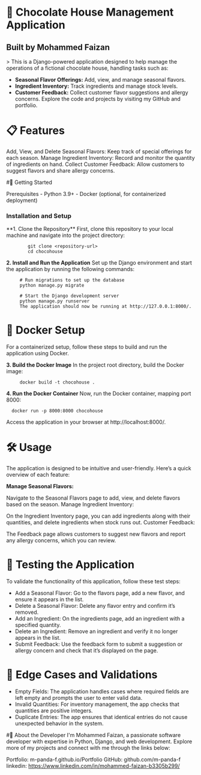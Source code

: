 # 🍫 Chocolate House Management Application
<h2> Built by Mohammed Faizan </h2>>
This is a Django-powered application designed to help manage the operations of a fictional chocolate house, handling tasks such as:

-   **Seasonal Flavor Offerings:** Add, view, and manage seasonal flavors.
-   **Ingredient Inventory:** Track ingredients and manage stock levels.
-   **Customer Feedback:** Collect customer flavor suggestions and allergy concerns.
Explore the code and projects by visiting my GitHub and portfolio.

# 📋 Features
Add, View, and Delete Seasonal Flavors: Keep track of special offerings for each season.
Manage Ingredient Inventory: Record and monitor the quantity of ingredients on hand.
Collect Customer Feedback: Allow customers to suggest flavors and share allergy concerns.

#🚀 Getting Started

   Prerequisites
      - Python 3.9+
      - Docker (optional, for containerized deployment)

<h3> Installation and Setup</h3>
**1. Clone the Repository**
First, clone this repository to your local machine and navigate into the project directory:

            git clone <repository-url>
            cd chocohouse
**2. Install and Run the Application**
Set up the Django environment and start the application by running the following commands:

      
         # Run migrations to set up the database
         python manage.py migrate

         # Start the Django development server
         python manage.py runserver
         The application should now be running at http://127.0.0.1:8000/.


# 🐳 Docker Setup
For a containerized setup, follow these steps to build and run the application using Docker.

**3. Build the Docker Image**
In the project root directory, build the Docker image:

         docker build -t chocohouse .
**4. Run the Docker Container**
Now, run the Docker container, mapping port 8000:

      
      docker run -p 8000:8000 chocohouse
Access the application in your browser at http://localhost:8000/.

# 🛠 Usage
The application is designed to be intuitive and user-friendly. Here’s a quick overview of each feature:

**Manage Seasonal Flavors:**

Navigate to the Seasonal Flavors page to add, view, and delete flavors based on the season.
Manage Ingredient Inventory:

On the Ingredient Inventory page, you can add ingredients along with their quantities, and delete ingredients when stock runs out.
Customer Feedback:

The Feedback page allows customers to suggest new flavors and report any allergy concerns, which you can review.


# 🧪 Testing the Application
To validate the functionality of this application, follow these test steps:

-   Add a Seasonal Flavor: Go to the flavors page, add a new flavor, and ensure it appears in the list.
-   Delete a Seasonal Flavor: Delete any flavor entry and confirm it’s removed.
-   Add an Ingredient: On the ingredients page, add an ingredient with a specified quantity.
-   Delete an Ingredient: Remove an ingredient and verify it no longer appears in the list.
-   Submit Feedback: Use the feedback form to submit a suggestion or allergy concern and check that it’s displayed on the page.


# 🧩 Edge Cases and Validations
-   Empty Fields: The application handles cases where required fields are left empty and prompts the user to enter valid data.
-   Invalid Quantities: For inventory management, the app checks that quantities are positive integers.
-   Duplicate Entries: The app ensures that identical entries do not cause unexpected behavior in the system.
  
#💼 About the Developer
I'm Mohammed Faizan, a passionate software developer with expertise in Python, Django, and web development. Explore more of my projects and connect with me through the links below:

Portfolio: m-panda-f.github.io/Portfolio
GitHub: github.com/m-panda-f
linkedin: https://www.linkedin.com/in/mohammed-faizan-b3305b299/
